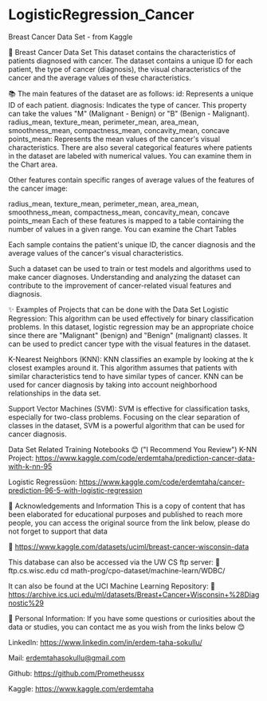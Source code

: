 # LogisticRegression_Cancer
Breast Cancer Data Set - from Kaggle

🦠 Breast Cancer Data Set
This dataset contains the characteristics of patients diagnosed with cancer. The dataset contains a unique ID for each patient, the type of cancer (diagnosis), the visual characteristics of the cancer and the average values of these characteristics.

📚 The main features of the dataset are as follows:
id: Represents a unique ID of each patient.
diagnosis: Indicates the type of cancer. This property can take the values "M" (Malignant - Benign) or "B" (Benign - Malignant).
radius_mean, texture_mean, perimeter_mean, area_mean, smoothness_mean, compactness_mean, concavity_mean, concave points_mean: Represents the mean values of the cancer's visual characteristics.
There are also several categorical features where patients in the dataset are labeled with numerical values. You can examine them in the Chart area.

Other features contain specific ranges of average values of the features of the cancer image:

radius_mean, texture_mean, perimeter_mean, area_mean, smoothness_mean, compactness_mean, concavity_mean, concave points_mean
Each of these features is mapped to a table containing the number of values in a given range. You can examine the Chart Tables

Each sample contains the patient's unique ID, the cancer diagnosis and the average values of the cancer's visual characteristics.

Such a dataset can be used to train or test models and algorithms used to make cancer diagnoses. Understanding and analyzing the dataset can contribute to the improvement of cancer-related visual features and diagnosis.

✨ Examples of Projects that can be done with the Data Set
Logistic Regression: This algorithm can be used effectively for binary classification problems. In this dataset, logistic regression may be an appropriate choice since there are "Malignant" (benign) and "Benign" (malignant) classes. It can be used to predict cancer type with the visual features in the dataset.

K-Nearest Neighbors (KNN): KNN classifies an example by looking at the k closest examples around it. This algorithm assumes that patients with similar characteristics tend to have similar types of cancer. KNN can be used for cancer diagnosis by taking into account neighborhood relationships in the data set.

Support Vector Machines (SVM): SVM is effective for classification tasks, especially for two-class problems. Focusing on the clear separation of classes in the dataset, SVM is a powerful algorithm that can be used for cancer diagnosis.

Data Set Related Training Notebooks 😊 ("I Recommend You Review")
K-NN Project: https://www.kaggle.com/code/erdemtaha/prediction-cancer-data-with-k-nn-95

Logistic Regressüon: https://www.kaggle.com/code/erdemtaha/cancer-prediction-96-5-with-logistic-regression

💖 Acknowledgements and Information
This is a copy of content that has been elaborated for educational purposes and published to reach more people, you can access the original source from the link below, please do not forget to support that data

🔗 https://www.kaggle.com/datasets/uciml/breast-cancer-wisconsin-data

This database can also be accessed via the UW CS ftp server:
🔗 ftp.cs.wisc.edu cd math-prog/cpo-dataset/machine-learn/WDBC/

It can also be found at the UCI Machine Learning Repository:
🔗 https://archive.ics.uci.edu/ml/datasets/Breast+Cancer+Wisconsin+%28Diagnostic%29

📩 Personal Information:
If you have some questions or curiosities about the data or studies, you can contact me as you wish from the links below 😊

LinkedIn: https://www.linkedin.com/in/erdem-taha-sokullu/

Mail: erdemtahasokullu@gmail.com

Github: https://github.com/Prometheussx

Kaggle: https://www.kaggle.com/erdemtaha
